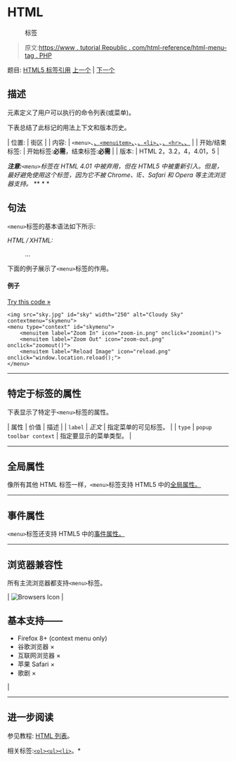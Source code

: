 # HTML

<menu>标签</menu>

> 原文:[https://www . tutorial Republic . com/html-reference/html-menu-tag . PHP](https://www.tutorialrepublic.com/html-reference/html-menu-tag.php)

题目: [HTML5 标签引用](html5-tags.php) [上一个](html5-mark-tag.php) | [下一个](html5-menuitem-tag.php)

## 描述

元素定义了用户可以执行的命令列表(或菜单)。

下表总结了此标记的用法上下文和版本历史。

| 位置: | 街区 |
| 内容: | `<menu>`、[、`<menuitem>`、](html5-menuitem-tag.php)、[、`<li>`、](html-li-tag.php)、[、`<hr>`、](html-hr-tag.php)[、](html-script-tag.php) |
| 开始/结束标签: | 开始标签:**必需**，结束标签:**必需** |
| 版本: | HTML 2，3.2，4，4.01，5 |

 ***注意:**`<menu>`标签在 HTML 4.01 中被弃用，但在 HTML5 中被重新引入。但是，最好避免使用这个标签，因为它不被 Chrome、IE、Safari 和 Opera 等主流浏览器支持。*  ** * *

## 句法

`<menu>`标签的基本语法如下所示:

*HTML / XHTML:* <menu> ... </menu>

下面的例子展示了`<menu>`标签的作用。

#### 例子

[Try this code »](../codelab.php?topic=html5&file=menu-tag "Try this code using online Editor")

```
<img src="sky.jpg" id="sky" width="250" alt="Cloudy Sky" contextmenu="skymenu">
<menu type="context" id="skymenu">
    <menuitem label="Zoom In" icon="zoom-in.png" onclick="zoomin()">
    <menuitem label="Zoom Out" icon="zoom-out.png" onclick="zoomout()">
    <menuitem label="Reload Image" icon="reload.png" onclick="window.location.reload();">
</menu>
```

* * *

## 特定于标签的属性

下表显示了特定于`<menu>`标签的属性。

| 属性 | 价值 | 描述 |
| `label` | *正文* | 指定菜单的可见标签。 |
| `type` | `popup
toolbar
context` | 指定要显示的菜单类型。 |

* * *

## 全局属性

像所有其他 HTML 标签一样，`<menu>`标签支持 HTML5 中的[全局属性。](html5-global-attributes.php)

* * *

## 事件属性

`<menu>`标签还支持 HTML5 中的[事件属性。](html5-event-attributes.php)

* * *

## 浏览器兼容性

所有主流浏览器都支持`<menu>`标签。

| ![Browsers Icon](../Images/e9331123c77668c1832e541c2fca1002.png) | 

## 基本支持——

*   Firefox 8+ (context menu only)
*   谷歌浏览器 ×
*   互联网浏览器 ×
*   苹果 Safari ×
*   歌剧 ×

 |

* * *

## 进一步阅读

参见教程: [HTML 列表](../html-tutorial/html-lists.php)。

相关标签:[`<ol>`](html-ol-tag.php)[`<ul>`](html-ul-tag.php)[`<li>`](html-li-tag.php)。*